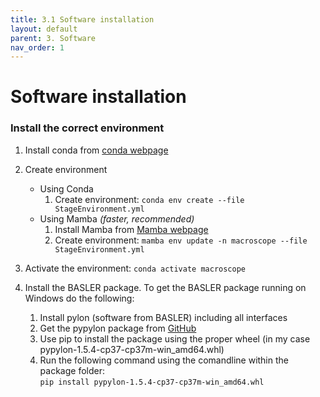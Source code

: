```yaml
---
title: 3.1 Software installation
layout: default
parent: 3. Software
nav_order: 1
---
```

# Software installation

### Install the correct environment
1. Install conda from <a href="https://conda.io/projects/conda/en/latest/user-guide/install/index.html">conda webpage</a>
2. Create environment
    - Using Conda
        1. Create environment: `conda env create --file StageEnvironment.yml`
    - Using Mamba *(faster, recommended)*
        1. Install Mamba from <a href="https://mamba.readthedocs.io/en/latest/installation.html">Mamba webpage</a>
        2. Create environment: `mamba env update -n macroscope --file StageEnvironment.yml`

3. Activate the environment: `conda activate macroscope`

4. Install the BASLER package. To get the BASLER package running on Windows do the following:
    1. Install pylon (software from BASLER) including all interfaces
    2. Get the pypylon package from <a href="https://github.com/basler/pypylon">GitHub</a> 
    3. Use pip to install the package using the proper wheel (in my case pypylon-1.5.4-cp37-cp37m-win_amd64.whl)
    4. Run the following command using the comandline within the package folder:<br> `pip install pypylon-1.5.4-cp37-cp37m-win_amd64.whl`
